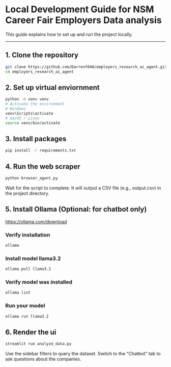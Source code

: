 # Local Development Guide for NSM Career Fair Employers Data analysis

This guide explains how to set up and run the project locally.

---

## 1. Clone the repository

```bash
git clone https://github.com/Darrenf040/employers_research_ai_agent.git
cd employers_research_ai_agent
```
## 2. Set up virtual enviornment
```bash
python -m venv venv
# Activate the environment
# Windows
venv\Scripts\activate
# macOS / Linux
source venv/bin/activate
```

## 3. Install packages
```bash
pip install -r requirements.txt
```

## 4. Run the web scraper

```bash
python browser_agent.py
```
Wait for the script to complete. It will output a CSV file (e.g., output.csv) in the project directory.

## 5. Install Ollama (Optional: for chatbot only)
https://ollama.com/download
### Verify installation
```bash
ollama
```
### Install model llama3.2
```bash
ollama pull llama3.2
```

### Verify model was installed 
```bash
ollama list
```
 ### Run your model
 ```bash
ollama run llama3.2
```
## 6. Render the ui
```bash
streamlit run analyze_data.py
```
Use the sidebar filters to query the dataset.
Switch to the "Chatbot" tab to ask questions about the companies.

